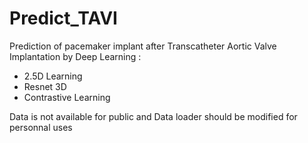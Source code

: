 # Predict_TAVI
Prediction of pacemaker implant after Transcatheter Aortic Valve Implantation by Deep Learning :

- 2.5D Learning
- Resnet 3D 
- Contrastive Learning

Data is not available for public and Data loader should be modified for personnal uses 
